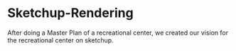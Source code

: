 # Sketchup-Rendering
After doing a Master Plan of a recreational center, we created our vision for the recreational center on sketchup. 
